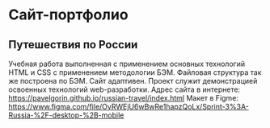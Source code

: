 # Сайт-портфолио
## Путешествия по России
Учебная работа выполненная с применением основных технологий HTML и CSS с применением методологии 
БЭМ. Файловая структура так же построена по БЭМ. Сайт адаптивен. 
Проект служит демонстрацией освоенных технологий web-разработки.
Адрес сайта в интернете:
https://pavelgorin.github.io/russian-travel/index.html
Макет в Figme:
https://www.figma.com/file/OyRWEjU6wBwRe1hapzQoLx/Sprint-3%3A-Russia-%2F-desktop-%2B-mobile 